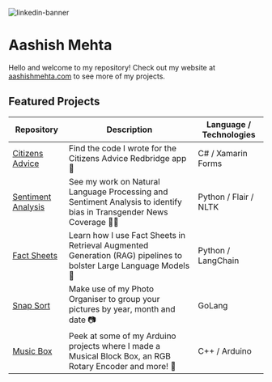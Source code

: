 ![linkedin-banner](https://github.com/user-attachments/assets/464d5861-4478-407e-bd94-392e9d8855ea)

# Aashish Mehta
Hello and welcome to my repository! Check out my website at [aashishmehta.com](https://aashishmehta.com) to see more of my projects.

## Featured Projects

| Repository                                                                | Description                                                                                                               | Language / Technologies |
|---------------------------------------------------------------------------|---------------------------------------------------------------------------------------------------------------------------|-------------------------|
| [Citizens Advice](https://github.com/aashish1498/CitizensAdvice)          | Find the code I wrote for the Citizens Advice Redbridge app 📱                                                           | C# / Xamarin Forms      |
| [Sentiment Analysis](https://github.com/aashish1498/sentiment-analysis)   | See my work on Natural Language Processing and Sentiment Analysis to identify bias in Transgender News Coverage 🏳️‍⚧️       | Python / Flair / NLTK   |
| [Fact Sheets](https://github.com/aashish1498/fact-sheet-rag)              | Learn how I use Fact Sheets in Retrieval Augmented Generation (RAG) pipelines to bolster Large Language Models 📄        | Python / LangChain      |
| [Snap Sort](https://github.com/aashish1498/snap-sort)                     | Make use of my Photo Organiser to group your pictures by year, month and date  📷                                        | GoLang                  |
| [Music Box](https://github.com/aashish1498/Music-Box)                     | Peek at some of my Arduino projects where I made a Musical Block Box, an RGB Rotary Encoder and more!  🤖                | C++ / Arduino           |
